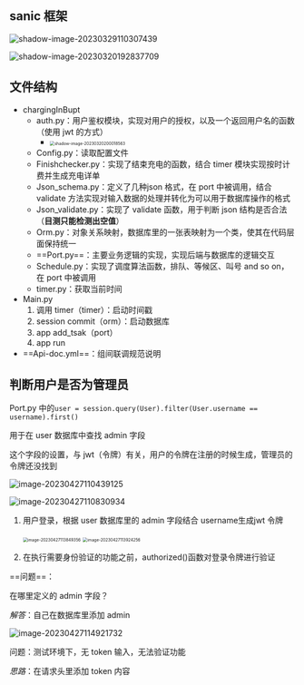 ## sanic 框架

![shadow-image-20230329110307439](https://wangleidetuchuang.oss-cn-beijing.aliyuncs.com/img/image-20230329110307439.png)

![shadow-image-20230320192837709](https://wangleidetuchuang.oss-cn-beijing.aliyuncs.com/img/image-20230320192837709.png)

## 文件结构

- chargingInBupt
  - auth.py：用户鉴权模块，实现对用户的授权，以及一个返回用户名的函数（使用 jwt 的方式）
    - <img src="https://wangleidetuchuang.oss-cn-beijing.aliyuncs.com/img/image-20230320200018563.png" alt="shadow-image-20230320200018563" style="zoom: 50%;" />
  - Config.py：读取配置文件
  - Finishchecker.py：实现了结束充电的函数，结合 timer 模块实现按时计费并生成充电详单
  - Json_schema.py：定义了几种json 格式，在 port 中被调用，结合 validate 方法实现对输入数据的处理并转化为可以用于数据库操作的格式
  - Json_validate.py：实现了 validate 函数，用于判断 json 结构是否合法（**目测只能检测出空值**）
  - Orm.py：对象关系映射，数据库里的一张表映射为一个类，使其在代码层面保持统一
  - ==Port.py==：主要业务逻辑的实现，实现后端与数据库的逻辑交互
  - Schedule.py：实现了调度算法函数，排队、等候区、叫号 and so on，在 port 中被调用
  - timer.py：获取当前时间
- Main.py
  1. 调用 timer（timer）：启动时间戳
  2. session commit（orm）：启动数据库
  3. app add_tsak（port）
  4. app run
- ==Api-doc.yml==：组间联调规范说明





## 判断用户是否为管理员

Port.py 中的`user = session.query(User).filter(User.username == username).first()`

用于在 user 数据库中查找 admin 字段



这个字段的设置，与 jwt（令牌）有关，用户的令牌在注册的时候生成，管理员的令牌还没找到

![image-20230427110439125](https://wangleidetuchuang.oss-cn-beijing.aliyuncs.com/img/image-20230427110439125.png)

![image-20230427110830934](https://wangleidetuchuang.oss-cn-beijing.aliyuncs.com/img/image-20230427110830934.png)

1. 用户登录，根据 user 数据库里的 admin 字段结合 username生成jwt 令牌

   <img src="https://wangleidetuchuang.oss-cn-beijing.aliyuncs.com/img/image-20230427113849356.png" alt="image-20230427113849356" style="zoom:50%;" />

   <img src="https://wangleidetuchuang.oss-cn-beijing.aliyuncs.com/img/image-20230427113924256.png" alt="image-20230427113924256" style="zoom:50%;" />

2. 在执行需要身份验证的功能之前，authorized()函数对登录令牌进行验证

==问题==：

在哪里定义的 admin 字段？

*解答*：自己在数据库里添加 admin





![image-20230427114921732](https://wangleidetuchuang.oss-cn-beijing.aliyuncs.com/img/image-20230427114921732.png)

问题：测试环境下，无 token 输入，无法验证功能

*思路*：在请求头里添加 token 内容

